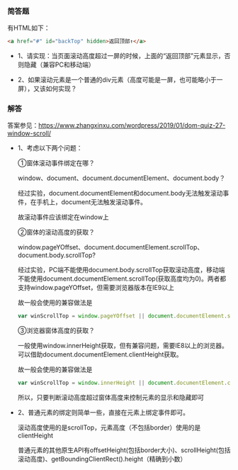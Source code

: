 ### 简答题

有HTML如下：

```html
<a href="#" id="backTop" hidden>返回顶部↑</a>
```

+ 1、请实现：当页面滚动高度超过一屏的时候，上面的“返回顶部”元素显示，否则隐藏（兼容PC和移动端）

+ 2、如果滚动元素是一个普通的div元素（高度可能是一屏，也可能略小于一屏），又该如何实现？


### 解答

答案参见：https://www.zhangxinxu.com/wordpress/2019/01/dom-quiz-27-window-scroll/

+ 1、考虑以下两个问题：

  ①窗体滚动事件绑定在哪？
  
  window、document、document.documentElement、document.body？

  经过实验，document.documentElement和document.body无法触发滚动事件，在手机上，document无法触发滚动事件。

  故滚动事件应该绑定在window上

  ②窗体的滚动高度的获取？

  window.pageYOffset、document.documentElement.scrollTop、document.body.scrollTop?

  经过实验，PC端不能使用document.body.scrollTop获取滚动高度，移动端不能使用document.documentElement.scrollTop(获取高度均为0)。两者都支持window.pageYOffset，但需要浏览器版本在IE9以上

  故一般会使用的兼容做法是
  ```js
  var winScrollTop = window.pageYOffset || document.documentElement.scrollTop
  ```

  ③浏览器窗体高度的获取？

  一般使用window.innerHeight获取，但有兼容问题，需要IE8以上的浏览器。可以借助document.documentElement.clientHeight获取。

  故一般会使用的兼容做法是
  ```js
  var winScrollTop = window.innerHeight || document.documentElement.clientHeight
  ```

  所以，只要判断滚动高度超过窗体高度来控制元素的显示和隐藏即可

+ 2、普通元素的绑定则简单一些，直接在元素上绑定事件即可。

  滚动高度使用的是scrollTop，元素高度（不包括border）使用的是clientHeight

  普通元素的其他原生API有offsetHeight(包括border大小)、scrollHeight(包括滚动高度)、getBoundingClientRect().height（精确到小数）